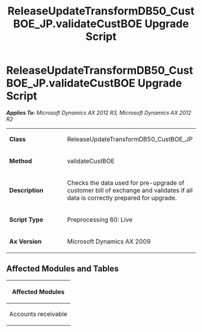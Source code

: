 ﻿---
title: ReleaseUpdateTransformDB50_CustBOE_JP.validateCustBOE Upgrade Script
TOCTitle: ReleaseUpdateTransformDB50_CustBOE_JP.validateCustBOE Upgrade Script
ms:assetid: e9a08265-2dfd-f04f-e654-0201bd3b63be
ms:mtpsurl: https://msdn.microsoft.com/en-us/library/JJ719871(v=AX.60)
ms:contentKeyID: 49711943
ms.date: 05/18/2015
mtps_version: v=AX.60
---

# ReleaseUpdateTransformDB50\_CustBOE\_JP.validateCustBOE Upgrade Script 


_**Applies To:** Microsoft Dynamics AX 2012 R3, Microsoft Dynamics AX 2012 R2_

<table>
<colgroup>
<col style="width: 50%" />
<col style="width: 50%" />
</colgroup>
<tbody>
<tr class="odd">
<td><p><strong>Class</strong></p></td>
<td><p>ReleaseUpdateTransformDB50_CustBOE_JP</p></td>
</tr>
<tr class="even">
<td><p><strong>Method</strong></p></td>
<td><p>validateCustBOE</p></td>
</tr>
<tr class="odd">
<td><p><strong>Description</strong></p></td>
<td><p>Checks the data used for pre-upgrade of customer bill of exchange and validates if all data is correctly prepared for upgrade.</p></td>
</tr>
<tr class="even">
<td><p><strong>Script Type</strong></p></td>
<td><p>Preprocessing 60: Live</p></td>
</tr>
<tr class="odd">
<td><p><strong>Ax Version</strong></p></td>
<td><p>Microsoft Dynamics AX 2009</p></td>
</tr>
</tbody>
</table>


## Affected Modules and Tables

<table>
<colgroup>
<col style="width: 100%" />
</colgroup>
<thead>
<tr class="header">
<th><p>Affected Modules</p></th>
</tr>
</thead>
<tbody>
<tr class="odd">
<td><p>Accounts receivable</p></td>
</tr>
</tbody>
</table>

  


